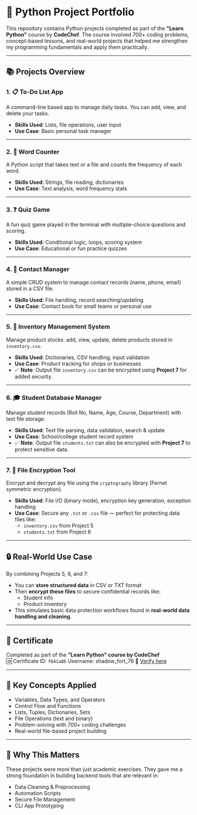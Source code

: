 # 🐍 Python Project Portfolio

This repository contains Python projects completed as part of the **"Learn Python"** course by **CodeChef**. The course involved 700+ coding problems, concept-based lessons, and real-world projects that helped me strengthen my programming fundamentals and apply them practically.

---

## 📚 Projects Overview

### 1. 📋 To-Do List App
A command-line based app to manage daily tasks. You can add, view, and delete your tasks.
- **Skills Used**: Lists, file operations, user input
- **Use Case**: Basic personal task manager

---

### 2. 🧮 Word Counter
A Python script that takes text or a file and counts the frequency of each word.
- **Skills Used**: Strings, file reading, dictionaries
- **Use Case**: Text analysis, word frequency stats

---

### 3. ❓ Quiz Game
A fun quiz game played in the terminal with multiple-choice questions and scoring.
- **Skills Used**: Conditional logic, loops, scoring system
- **Use Case**: Educational or fun practice quizzes

---

### 4. 📇 Contact Manager
A simple CRUD system to manage contact records (name, phone, email) stored in a CSV file.
- **Skills Used**: File handling, record searching/updating
- **Use Case**: Contact book for small teams or personal use

---

### 5. 🏪 Inventory Management System
Manage product stocks: add, view, update, delete products stored in `inventory.csv`.
- **Skills Used**: Dictionaries, CSV handling, input validation
- **Use Case**: Product tracking for shops or businesses
- ✅ **Note**: Output file `inventory.csv` can be encrypted using **Project 7** for added security.

---

### 6. 🎓 Student Database Manager
Manage student records (Roll No, Name, Age, Course, Department) with text file storage.
- **Skills Used**: Text file parsing, data validation, search & update
- **Use Case**: School/college student record system
- ✅ **Note**: Output file `students.txt` can also be encrypted with **Project 7** to protect sensitive data.

---

### 7. 🔐 File Encryption Tool
Encrypt and decrypt any file using the `cryptography` library (Fernet symmetric encryption).
- **Skills Used**: File I/O (binary mode), encryption key generation, exception handling
- **Use Case**: Secure any `.txt` or `.csv` file — perfect for protecting data files like:
  - `inventory.csv` from Project 5
  - `students.txt` from Project 6

---

## 🔒 Real-World Use Case

By combining Projects 5, 6, and 7:
- You can **store structured data** in CSV or TXT format
- Then **encrypt these files** to secure confidential records like:
  - Student info
  - Product inventory
- This simulates basic data protection workflows found in **real-world data handling and cleaning**.

---

## 📜 Certificate

Completed as part of the **"Learn Python" course by CodeChef**  
🆔 Certificate ID: `f641a86`
Username: shadow_fort_76
🔗 [Verify here](https://www.codechef.com/certificates/verify)

---

## 🚀 Key Concepts Applied

- Variables, Data Types, and Operators  
- Control Flow and Functions  
- Lists, Tuples, Dictionaries, Sets  
- File Operations (text and binary)  
- Problem-solving with 700+ coding challenges  
- Real-world file-based project building

---

## 🧠 Why This Matters

These projects were more than just academic exercises. They gave me a strong foundation in building backend tools that are relevant in:
- Data Cleaning & Preprocessing  
- Automation Scripts  
- Secure File Management  
- CLI App Prototyping

